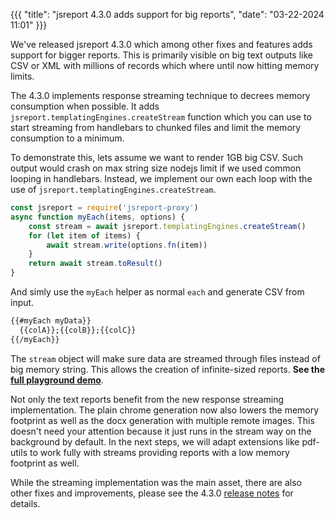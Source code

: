 ﻿
{{{
    "title": "jsreport 4.3.0 adds support for big reports",
    "date": "03-22-2024 11:01"
}}}


We've released jsreport 4.3.0 which among other fixes and features adds support for bigger reports. This is primarily visible on big text outputs like CSV or XML with millions of records which where until now hitting memory limits. 

The 4.3.0 implements response streaming technique to decrees memory consumption when possible. It adds `jsreport.templatingEngines.createStream` function which you can use to start streaming from handlebars to chunked files and limit the memory consumption to a minimum.

To demonstrate this, lets assume we want to render 1GB big CSV.  Such output would crash on max string size nodejs limit if we used common looping in handlebars. Instead, we implement our own each loop with the use of `jsreport.templatingEngines.createStream`.
```js
const jsreport = require('jsreport-proxy')
async function myEach(items, options) {
    const stream = await jsreport.templatingEngines.createStream()
    for (let item of items) {        
        await stream.write(options.fn(item))
    }
    return await stream.toResult()
}
```

And simly use the `myEach` helper as normal `each` and generate CSV from input.
```html
{{#myEach myData}}
  {{colA}};{{colB}};{{colC}}
{{/myEach}}
```

The `stream` object will make sure data are streamed through files instead of big memory string. This allows the creation of infinite-sized reports.  **See the [full playground demo](https://playground.jsreport.net/w/admin/Iu6v6TJJ)**.

Not only the text reports benefit from the new response streaming implementation. The plain chrome generation now also lowers the memory footprint as well as the docx generation with multiple remote images. This doesn't need your attention because it just runs in the stream way on the background by default. In the next steps, we will adapt extensions like pdf-utils to work fully with streams providing reports with a low memory footprint as well.

While the streaming implementation was the main asset, there are also other fixes and improvements, please see the 4.3.0 [release notes](https://github.com/jsreport/jsreport/releases/tag/4.3.0) for details.